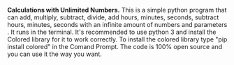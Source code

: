 **Calculations with Unlimited Numbers.**
This is a simple python program that can add, multiply, subtract, divide, add hours, minutes, seconds, subtract hours, minutes, seconds with an infinite amount of numbers and parameters
. It runs in the terminal. It's recommended to use python 3 and install the Colored library for it to work correctly. To install the colored library type "pip install colored" in the Comand Prompt. The code is 100% open source and you can use it the way you want.
